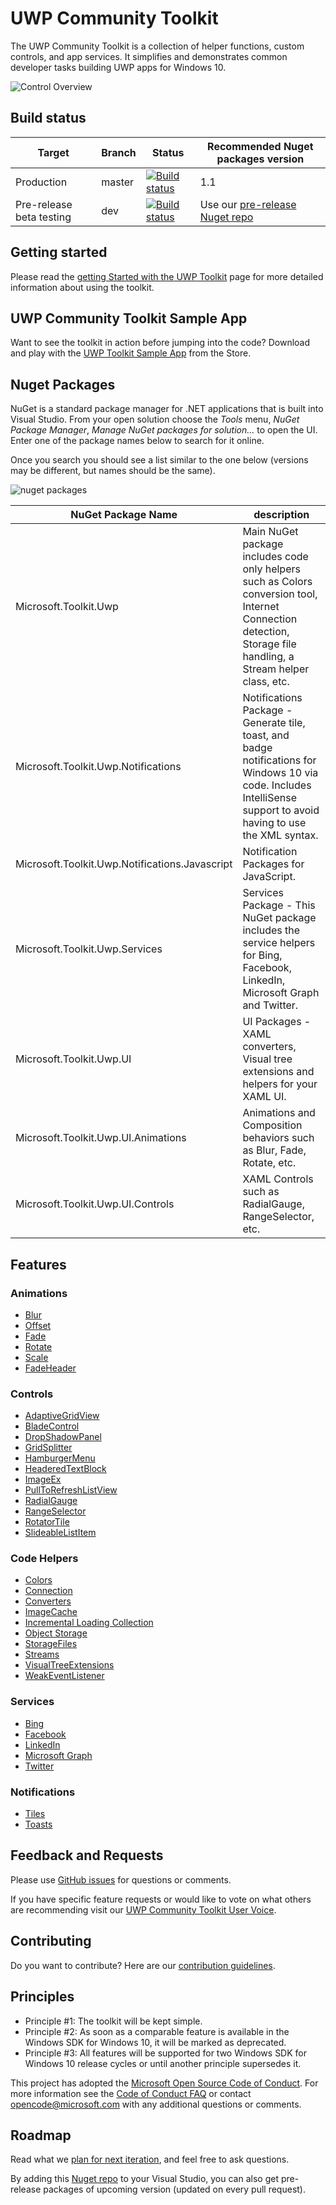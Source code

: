 UWP Community Toolkit
===========

The UWP Community Toolkit is a collection of helper functions, custom controls, and app services. It simplifies and demonstrates common developer tasks building UWP apps for Windows 10.

![Control Overview](githubresources/images/UWP-community-toolkit-overview.png "Sample Image")

## Build status

| Target | Branch | Status | Recommended Nuget packages version |
| ------ | ------ | ------ | ------ |
| Production | master | [![Build status](https://ci.appveyor.com/api/projects/status/o1jjdpx3bsvi350n/branch/master?svg=true)](https://ci.appveyor.com/project/PedroLamas/uwpcommunitytoolkit/branch/master) | 1.1 |
| Pre-release beta testing | dev | [![Build status](https://ci.appveyor.com/api/projects/status/o1jjdpx3bsvi350n/branch/dev?svg=true)](https://ci.appveyor.com/project/PedroLamas/uwpcommunitytoolkit/branch/dev) | Use our [pre-release Nuget repo](https://ci.appveyor.com/nuget/uwpcommunitytoolkit-dev) |

## Getting started

Please read the [getting Started with the UWP Toolkit](http://uwpcommunitytoolkit.readthedocs.io/en/master/Getting-Started/) page for more detailed information about using the toolkit.

## UWP Community Toolkit Sample App

Want to see the toolkit in action before jumping into the code?  Download and play with the [UWP Toolkit Sample App](https://www.microsoft.com/store/apps/9nblggh4tlcq) from the Store.

## Nuget Packages

NuGet is a standard package manager for .NET applications that is built into Visual Studio. From your open solution choose the *Tools* menu, *NuGet Package Manager*, *Manage NuGet packages for solution...* to open the UI.  Enter one of the package names below to search for it online.

Once you search you should see a list similar to the one below (versions may be different, but names should be the same).

![nuget packages](githubresources/images/NugetPackages.png "Nuget Packages")

| NuGet Package Name | description |
| --- | --- |
| Microsoft.Toolkit.Uwp | Main NuGet package includes code only helpers such as Colors conversion tool, Internet Connection detection, Storage file handling, a Stream helper class, etc. |
| Microsoft.Toolkit.Uwp.Notifications | Notifications Package - Generate tile, toast, and badge notifications for Windows 10 via code.  Includes IntelliSense support to avoid having to use the XML syntax. |
| Microsoft.Toolkit.Uwp.Notifications.Javascript | Notification Packages for JavaScript. |
| Microsoft.Toolkit.Uwp.Services | Services Package - This NuGet package includes the service helpers for Bing, Facebook, LinkedIn, Microsoft Graph and Twitter. |
| Microsoft.Toolkit.Uwp.UI | UI Packages - XAML converters, Visual tree extensions and helpers for your XAML UI. |
| Microsoft.Toolkit.Uwp.UI.Animations | Animations and Composition behaviors such as Blur, Fade, Rotate, etc. |
| Microsoft.Toolkit.Uwp.UI.Controls | XAML Controls such as RadialGauge, RangeSelector, etc. | 

## Features

### Animations

* [Blur](http://uwpcommunitytoolkit.readthedocs.io/en/master/animations/Blur/)
* [Offset](http://uwpcommunitytoolkit.readthedocs.io/en/master/animations/Offset/)
* [Fade](http://uwpcommunitytoolkit.readthedocs.io/en/master/animations/Fade/)
* [Rotate](http://uwpcommunitytoolkit.readthedocs.io/en/master/animations/Rotate/)
* [Scale](http://uwpcommunitytoolkit.readthedocs.io/en/master/animations/Scale/)
* [FadeHeader](http://uwpcommunitytoolkit.readthedocs.io/en/master/animations/FadeHeader/)

### Controls

* [AdaptiveGridView](http://uwpcommunitytoolkit.readthedocs.io/en/master/controls/AdaptiveGridView/)
* [BladeControl](http://uwpcommunitytoolkit.readthedocs.io/en/master/controls/BladeControl/)
* [DropShadowPanel](http://uwpcommunitytoolkit.readthedocs.io/en/master/controls/DropShadowPanel/)
* [GridSplitter](http://uwpcommunitytoolkit.readthedocs.io/en/master/controls/GridSplitter/)
* [HamburgerMenu](http://uwpcommunitytoolkit.readthedocs.io/en/master/controls/HamburgerMenu/)
* [HeaderedTextBlock](http://uwpcommunitytoolkit.readthedocs.io/en/master/controls/HeaderedTextBlock/)
* [ImageEx](http://uwpcommunitytoolkit.readthedocs.io/en/master/controls/ImageEx/)
* [PullToRefreshListView](http://uwpcommunitytoolkit.readthedocs.io/en/master/controls/PullToRefreshListview/)
* [RadialGauge](http://uwpcommunitytoolkit.readthedocs.io/en/master/controls/RadialGauge/)
* [RangeSelector](http://uwpcommunitytoolkit.readthedocs.io/en/master/controls/RangeSelector/)
* [RotatorTile](http://uwpcommunitytoolkit.readthedocs.io/en/master/controls/RotatorTile/)
* [SlideableListItem](http://uwpcommunitytoolkit.readthedocs.io/en/master/controls/SlidableListItem/)

### Code Helpers

* [Colors](http://uwpcommunitytoolkit.readthedocs.io/en/master/helpers/Colors/)
* [Connection](http://uwpcommunitytoolkit.readthedocs.io/en/master/helpers/ConnectionHelper/)
* [Converters](http://uwpcommunitytoolkit.readthedocs.io/en/master/helpers/Converters/)
* [ImageCache](http://uwpcommunitytoolkit.readthedocs.io/en/master/helpers/ImageCache/)
* [Incremental Loading Collection](http://uwpcommunitytoolkit.readthedocs.io/en/master/helpers/IncrementalLoadingCollection/)
* [Object Storage](http://uwpcommunitytoolkit.readthedocs.io/en/master/helpers/ObjectStorageHelper/)
* [StorageFiles](http://uwpcommunitytoolkit.readthedocs.io/en/master/helpers/StorageFiles/)
* [Streams](http://uwpcommunitytoolkit.readthedocs.io/en/master/helpers/Streams/)
* [VisualTreeExtensions](http://uwpcommunitytoolkit.readthedocs.io/en/master/helpers/VisualTreeExtensions/)
* [WeakEventListener](http://uwpcommunitytoolkit.readthedocs.io/en/master/helpers/WeakEventListener/)

### Services

* [Bing](http://uwpcommunitytoolkit.readthedocs.io/en/master/services/Bing/)
* [Facebook](http://uwpcommunitytoolkit.readthedocs.io/en/master/services/Facebook/)
* [LinkedIn](http://uwpcommunitytoolkit.readthedocs.io/en/master/services/LinkedId/)
* [Microsoft Graph](http://uwpcommunitytoolkit.readthedocs.io/en/master/services/MicrosoftGraph/)
* [Twitter](http://uwpcommunitytoolkit.readthedocs.io/en/master/services/Twitter/)

### Notifications
- [Tiles](https://blogs.msdn.microsoft.com/tiles_and_toasts/2015/06/30/adaptive-tile-templates-schema-and-documentation/)
- [Toasts](https://blogs.msdn.microsoft.com/tiles_and_toasts/2015/07/02/adaptive-and-interactive-toast-notifications-for-windows-10/)

## Feedback and Requests

Please use [GitHub issues](https://github.com/Microsoft/UWPCommunityToolkit/issues) for questions or comments.

If you have specific feature requests or would like to vote on what others are recommending visit our [UWP Community Toolkit User Voice](https://aka.ms/uwpcommunitytoolkituservoice).

## Contributing
Do you want to contribute? Here are our [contribution guidelines](https://github.com/Microsoft/UWPCommunityToolkit/blob/master/contributing.md).

## Principles

 - Principle #1: The toolkit will be kept simple.
 - Principle #2: As soon as a comparable feature is available in the Windows SDK for Windows 10, it will be marked as deprecated.
 - Principle #3: All features will be supported for two Windows SDK for Windows 10 release cycles or until another principle supersedes it.

This project has adopted the [Microsoft Open Source Code of Conduct](https://opensource.microsoft.com/codeofconduct/). For more information see the [Code of Conduct FAQ](https://opensource.microsoft.com/codeofconduct/faq/) or contact [opencode@microsoft.com](mailto:opencode@microsoft.com) with any additional questions or comments.

## Roadmap

Read what we [plan for next iteration](https://github.com/Microsoft/UWPCommunityToolkit/issues?q=is%3Aopen+is%3Aissue+milestone%3Av1.2), and feel free to ask questions.

By adding this [Nuget repo](https://ci.appveyor.com/nuget/uwpcommunitytoolkit-dev) to your Visual Studio, you can also get pre-release packages of upcoming version (updated on every pull request).
